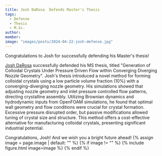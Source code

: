 ```yaml
---
title: Josh DaRosa  Defends Master's Thesis
tags: 
  - Defense
  - Thesis
  - M.Sc.
author: 
member: 
image: "images/posts/2024-04-22-josh-defense.jpg"
---
```


Congratulations to Josh for successfully defending his Master's thesis!

[Josh DaRosa](https://rheoinformatic.com/members/josh-darosa) successfully defended his MS thesis, titled "Generation of Colloidal Crystals Under Pressure Driven Flow within Converging Diverging Nozzle Geometry". 
Josh's thesis introduced a novel method for forming colloidal crystals using a low particle volume fraction (10%) with a converging-diverging nozzle geometry. His simulations showed that adjusting nozzle geometry and inlet pressure controlled flow patterns, directing crystalline assembly. Utilizing Brownian dynamics and hydrodynamic inputs from OpenFOAM simulations, he found that optimal wall geometry and flow conditions were crucial for crystal formation. Excessive pressure disrupted order, but passive modifications allowed tuning of crystal size and structure. This method offers a cost-effective alternative for manufacturing colloidal crystals, presenting significant industrial potential.

Congratulations, Josh! And we wish you a bright future ahead!
{% assign image = page.image | default: "" %}
{% if image != "" %}
  {% include figure.html
    image=image
  %}
{% endif %}
